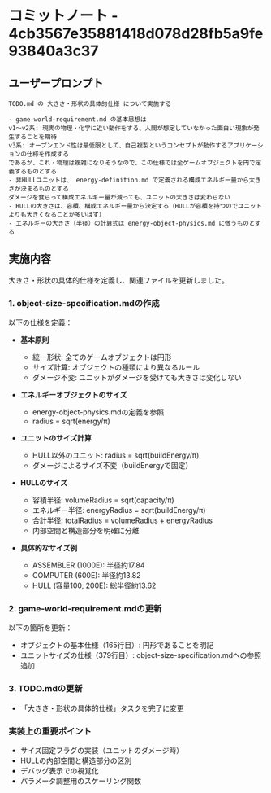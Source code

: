# コミットノート - 4cb3567e35881418d078d28fb5a9fe93840a3c37

## ユーザープロンプト

```
TODO.md の 大きさ・形状の具体的仕様 について実施する

- game-world-requirement.md の基本思想は
v1〜v2系: 現実の物理・化学に近い動作をする、人間が想定していなかった面白い現象が発生することを期待
v3系: オープンエンド性は最低限として、自己複製というコンセプトが動作するアプリケーションの仕様を作成する
であるが、これ・物理は複雑になりそうなので、この仕様では全ゲームオブジェクトを円で定義するものとする
- 非HULLユニットは、 energy-definition.md で定義される構成エネルギー量から大きさが決まるものとする
ダメージを食らって構成エネルギー量が減っても、ユニットの大きさは変わらない
- HULLの大きさは、容積、構成エネルギー量から決定する（HULLが容積を持つのでユニットよりも大きくなることが多いはず）
- エネルギーの大きさ（半径）の計算式は energy-object-physics.md に倣うものとする
```

## 実施内容

大きさ・形状の具体的仕様を定義し、関連ファイルを更新しました。

### 1. object-size-specification.mdの作成

以下の仕様を定義：

- **基本原則**
  - 統一形状: 全てのゲームオブジェクトは円形
  - サイズ計算: オブジェクトの種類により異なるルール
  - ダメージ不変: ユニットがダメージを受けても大きさは変化しない

- **エネルギーオブジェクトのサイズ**
  - energy-object-physics.mdの定義を参照
  - radius = sqrt(energy/π)

- **ユニットのサイズ計算**
  - HULL以外のユニット: radius = sqrt(buildEnergy/π)
  - ダメージによるサイズ不変（buildEnergyで固定）
  
- **HULLのサイズ**
  - 容積半径: volumeRadius = sqrt(capacity/π)
  - エネルギー半径: energyRadius = sqrt(buildEnergy/π)
  - 合計半径: totalRadius = volumeRadius + energyRadius
  - 内部空間と構造部分を明確に分離

- **具体的なサイズ例**
  - ASSEMBLER (1000E): 半径約17.84
  - COMPUTER (600E): 半径約13.82
  - HULL (容量100, 200E): 総半径約13.62

### 2. game-world-requirement.mdの更新

以下の箇所を更新：

- オブジェクトの基本仕様（165行目）: 円形であることを明記
- ユニットサイズの仕様（379行目）: object-size-specification.mdへの参照追加

### 3. TODO.mdの更新

- 「大きさ・形状の具体的仕様」タスクを完了に変更

### 実装上の重要ポイント

- サイズ固定フラグの実装（ユニットのダメージ時）
- HULLの内部空間と構造部分の区別
- デバッグ表示での視覚化
- パラメータ調整用のスケーリング関数